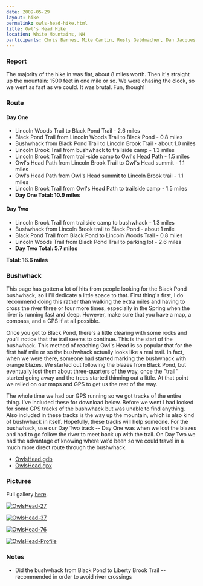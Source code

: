 ```yaml
---
date: 2009-05-29
layout: hike
permalink: owls-head-hike.html
title: Owl's Head Hike
location: White Mountains, NH
participants: Chris Barnes, Mike Carlin, Rusty Geldmacher, Dan Jacques, Jimmy Cook, Chris Algiers
---
```


### Report

The majority of the hike in was flat, about 8 miles worth. Then it's straight up the mountain: 1500 feet in one mile or so. We were chasing the clock, so we went as fast as we could. It was brutal. Fun, though!

### Route

#### Day One

  * Lincoln Woods Trail to Black Pond Trail - 2.6 miles
  * Black Pond Trail from Lincoln Woods Trail to Black Pond - 0.8 miles
  * Bushwhack from Black Pond Trail to Lincoln Brook Trail - about 1.0 miles
  * Lincoln Brook Trail from bushwhack to trailside camp - 1.3 miles
  * Lincoln Brook Trail from trail-side camp to Owl's Head Path - 1.5 miles
  * Owl's Head Path from Lincoln Brook Trail to Owl's Head summit - 1.1 miles
  * Owl's Head Path from Owl's Head summit to Lincoln Brook trail - 1.1 miles
  * Lincoln Brook Trail from Owl's Head Path to trailside camp - 1.5 miles
  * **Day One Total: 10.9 miles**

#### Day Two

  * Lincoln Brook Trail from trailside camp to bushwhack - 1.3 miles
  * Bushwhack from Lincoln Brook trail to Black Pond - about 1 mile
  * Black Pond Trail from Black Pond to Lincoln Woods Trail - 0.8 miles
  * Lincoln Woods Trail from Black Pond Trail to parking lot - 2.6 miles
  * **Day Two Total: 5.7 miles**

**Total: 16.6 miles**

### Bushwhack

This page has gotten a lot of hits from people looking for the Black Pond bushwhack, so I I'll dedicate a little space to that. First thing's first, I do recommend doing this rather than walking the extra miles and having to cross the river three or four more times, especially in the Spring when the river is running fast and deep. However, make sure that you have a map, a compass, and a GPS if at all possible.

Once you get to Black Pond, there's a little clearing with some rocks and you'll notice that the trail seems to continue. This is the start of the bushwhack. This method of reaching Owl's Head is so popular that for the first half mile or so the bushwhack actually looks like a real trail. In fact, when we were there, someone had started marking the bushwhack with orange blazes. We started out following the blazes from Black Pond, but eventually lost them about three-quarters of the way, once the "trail" started going away and the trees started thinning out a little. At that point we relied on our maps and GPS to get us the rest of the way.

The whole time we had our GPS running so we got tracks of the entire thing. I've included these for download below. Before we went I had looked for some GPS tracks of the bushwhack but was unable to find anything. Also included in these tracks is the way up the mountain, which is also kind of bushwhack in itself. Hopefully, these tracks will help someone. For the bushwhack, use our Day Two track -- Day One was when we lost the blazes and had to go follow the river to meet back up with the trail. On Day Two we had the advantage of knowing where we'd been so we could travel in a much more direct route through the bushwhack.

  * [OwlsHead.gdb](/downloads/OwlsHead.gdb)
  * [OwlsHead.gpx](/downloads/OwlsHead.gpx)

### Pictures

Full gallery [here](http://www.flickr.com/photos/geldmacher/sets/72157620373671245/).

[![OwlsHead-27](http://farm3.static.flickr.com/2481/3659058118_6090faedf8.jpg)](http://www.flickr.com/photos/geldmacher/3659058118/)

[![OwlsHead-37](http://farm4.static.flickr.com/3347/3659063532_57bcd95b3e.jpg)](http://www.flickr.com/photos/geldmacher/3659063532/)

[![OwlsHead-76](http://farm4.static.flickr.com/3410/3658281733_66fd44d958.jpg)](http://www.flickr.com/photos/geldmacher/3658281733/)

[![OwlsHead-Profile](http://farm4.static.flickr.com/3608/3658241333_0e632dc4a7.jpg)](http://www.flickr.com/photos/geldmacher/3658241333/)

### Notes

  * Did the bushwhack from Black Pond to Liberty Brook Trail -- recommended in order to avoid river crossings
